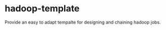 hadoop-template
===============

Provide an easy to adapt tempalte for designing and chaining hadoop jobs. 
